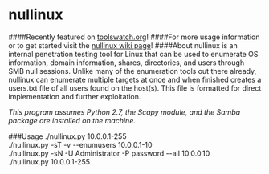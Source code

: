 # nullinux
####Recently featured on [toolswatch.org](http://www.toolswatch.org/2016/11/nullinux-v3-5-null-session-tool/)!
####For more usage information or to get started visit the [nullinux wiki page](https://github.com/m8r0wn/nullinux/wiki)!
####About
nullinux is an internal penetration testing tool for Linux that can be used to enumerate OS information, domain information, shares, directories, and users through SMB null sessions. Unlike many of the enumeration tools out there already, nullinux can enumerate multiple targets at once and when finished creates a users.txt file of all users found on the host(s). This file is formatted for direct implementation and further exploitation.

_This program assumes Python 2.7, the Scapy module, and the Samba package are installed on the machine._

###Usage
./nullinux.py 10.0.0.1-255<br>
./nullinux.py -sT -v --enumusers 10.0.0.1-10<br>
./nullinux.py -sN -U Administrator -P password --all 10.0.0.10<br>
./nullinux.py 10.0.0.1-255




